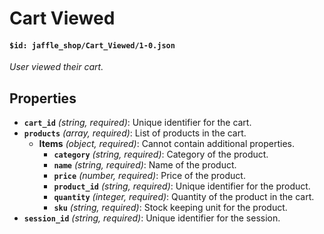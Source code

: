 # Cart Viewed

#### `$id: jaffle_shop/Cart_Viewed/1-0.json`

*User viewed their cart.*

## Properties

- **`cart_id`** *(string, required)*: Unique identifier for the cart.
- **`products`** *(array, required)*: List of products in the cart.
  - **Items** *(object, required)*: Cannot contain additional properties.
    - **`category`** *(string, required)*: Category of the product.
    - **`name`** *(string, required)*: Name of the product.
    - **`price`** *(number, required)*: Price of the product.
    - **`product_id`** *(string, required)*: Unique identifier for the product.
    - **`quantity`** *(integer, required)*: Quantity of the product in the cart.
    - **`sku`** *(string, required)*: Stock keeping unit for the product.
- **`session_id`** *(string, required)*: Unique identifier for the session.
